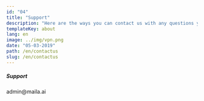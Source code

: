 ```yaml
---
id: "04"
title: "Support"
description: "Here are the ways you can contact us with any questions you have"
templateKey: about
lang: en
image: ../img/vpn.png
date: "05-03-2019"
path: /en/contactus
slug: /en/contactus
---
```


<div class="row gap-y text-center">
<div class="col">
              <div class="card border p-5">
                <h5 class="mb-4">Support</h5>
                <p class="small-1">admin@maila.ai</p>
              </div>
            </div>
  </div>
